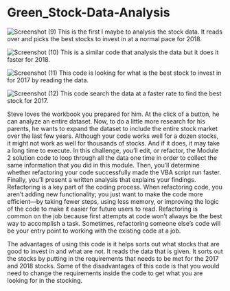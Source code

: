 # Green_Stock-Data-Analysis

![Screenshot (9)](https://github.com/deonjr04/Green_Stock-Data-Analysis/assets/146729697/d3194b57-2f0c-4ffb-9e97-4f59fda2314d)
This is the first I maybe to analysis the stock data. It reads over and picks the best stocks to invest in at a normal pace for 2018.

![Screenshot (10)](https://github.com/deonjr04/Green_Stock-Data-Analysis/assets/146729697/cd6af545-7b97-49b2-85c0-300577164d5e)
This is a similar code that analysis the data but it does it faster for 2018.

![Screenshot (11)](https://github.com/deonjr04/Green_Stock-Data-Analysis/assets/146729697/b2f17825-a629-4905-8f79-d58f46dcb415)
This code is looking for what is the best stock to invest in for 2017 by reading the data.

![Screenshot (12)](https://github.com/deonjr04/Green_Stock-Data-Analysis/assets/146729697/67573695-e496-4dd1-95cf-3f126716df64)
This code search the data at a faster rate to find the best stock for 2017.








Steve loves the workbook you prepared for him. At the click of a button, he can analyze an entire dataset. Now, to do a little more research for his parents, he wants to expand the dataset to include the entire stock market over the last few years. Although your code works well for a dozen stocks, it might not work as well for thousands of stocks. And if it does, it may take a long time to execute.
In this challenge, you’ll edit, or refactor, the Module 2 solution code to loop through all the data one time in order to collect the same information that you did in this module. Then, you’ll determine whether refactoring your code successfully made the VBA script run faster. Finally, you’ll present a written analysis that explains your findings.
Refactoring is a key part of the coding process. When refactoring code, you aren’t adding new functionality; you just want to make the code more efficient—by taking fewer steps, using less memory, or improving the logic of the code to make it easier for future users to read. Refactoring is common on the job because first attempts at code won’t always be the best way to accomplish a task. Sometimes, refactoring someone else’s code will be your entry point to working with the existing code at a job.






The advantages of using this code is it helps sorts out what stocks that are good to invest in and what are not. It reads the data that is given. It sorts out the stocks by putting in the requirements that needs to be met for the 2017 and 2018 stocks. Some of the disadvantages of this code is that you would need to change the requirements inside the code to get what you are looking for in the stocking. 


